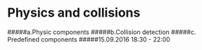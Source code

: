 # Physics and collisions

#####a.Physic components
#####b.Collision detection
#####c. Predefined components
#####15.09.2016 18:30 - 22:00
